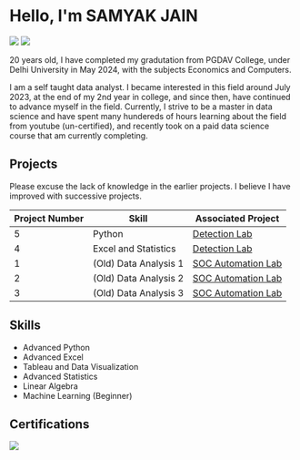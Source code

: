 # Hello, I'm SAMYAK JAIN
<a href="https://www.linkedin.com/in/samyakjaindu"><img src="https://img.shields.io/badge/-LinkedIn-0072b1?&style=for-the-badge&logo=linkedin&logoColor=white" /></a>
<a href="https://public.tableau.com/app/profile/samyak.jain8329/vizzes"><img src="https://img.shields.io/badge/-Tableau-E97627?style=for-the-badge&logo=tableau&logoColor=white" /></a>

20 years old, I have completed my gradutation from PGDAV College, under Delhi University in May 2024, with the subjects Economics and Computers.

I am a self taught data analyst. I became interested in this field around July 2023, at the end of my 2nd year in college, and since then, have continued to advance myself in the field. Currently, I strive to be a master in data science and have spent many hundereds of hours learning about the field from youtube (un-certified), and recently took on a paid data science course that am currently completing.

## Projects

Please excuse the lack of knowledge in the earlier projects. I believe I have improved with successive projects.


|Project Number| Skill                                         | Associated Project         |
|-----|-----------------------------------------------|----------------------------|
|5| Python                                        | <a href="https://google.com">Detection Lab</a>|
|4| Excel and Statistics                          | <a href="https://google.com">Detection Lab</a>|
|1| (Old) Data Analysis 1                         | <a href="https://google.com">SOC Automation Lab|
|2| (Old) Data Analysis 2                         | <a href="https://google.com">SOC Automation Lab|
|3| (Old) Data Analysis 3                         | <a href="https://google.com">SOC Automation Lab|

## Skills
- Advanced Python
- Advanced Excel
- Tableau and Data Visualization
- Advanced Statistics
- Linear Algebra
- Machine Learning (Beginner)

## Certifications
<div>
<img src="https://img.shields.io/badge/-Google%20Professional%20Data%20Analyst-4285F4?&style=for-the-badge&logo=google&logoColor=white" />
</div>
